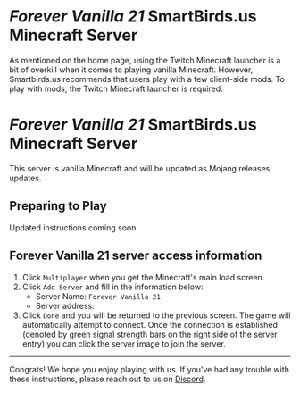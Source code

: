 # *Forever Vanilla 21* SmartBirds.us Minecraft Server

As mentioned on the home page, using the Twitch Minecraft launcher is a bit of overkill when it comes to playing vanilla Minecraft. However, Smartbirds.us recommends that users play with a few client-side mods. To play with mods, the Twitch Minecraft launcher is required.

# *Forever Vanilla 21* SmartBirds.us Minecraft Server

This server is vanilla Minecraft and will be updated as Mojang releases updates.

## Preparing to Play

Updated instructions coming soon.


## Forever Vanilla 21 server access information
1. Click `Multiplayer` when you get the Minecraft's main load screen.
2. Click `Add Server` and fill in the information below:
    - Server Name: `Forever Vanilla 21`
    - Server address: *<available via Discord>*
3. Click `Done` and you will be returned to the previous screen. The game will automatically attempt to connect. Once the connection is established (denoted by green signal strength bars on the right side of the server entry) you can click the server image to join the server.

---

Congrats! We hope you enjoy playing with us. If you've had any trouble with these instructions, please reach out to us on [Discord](community-guidelines.md).
